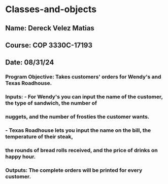 # Classes-and-objects

## Name: Dereck Velez Matias 
## Course: COP 3330C-17193 
## Date: 08/31/24 
### Program Objective: Takes customers' orders for Wendy's and Texas Roadhouse. 
### Inputs: - For Wendy's you can input the name of the customer, the type of sandwich, the number of 
###         nuggets, and the number of frosties the customer wants. 
###         - Texas Roadhouse lets you input the name on the bill, the temperature of their steak, 
###         the rounds of bread rolls received, and the price of drinks on happy hour. 
### Outputs: The complete orders will be printed for every customer. 
